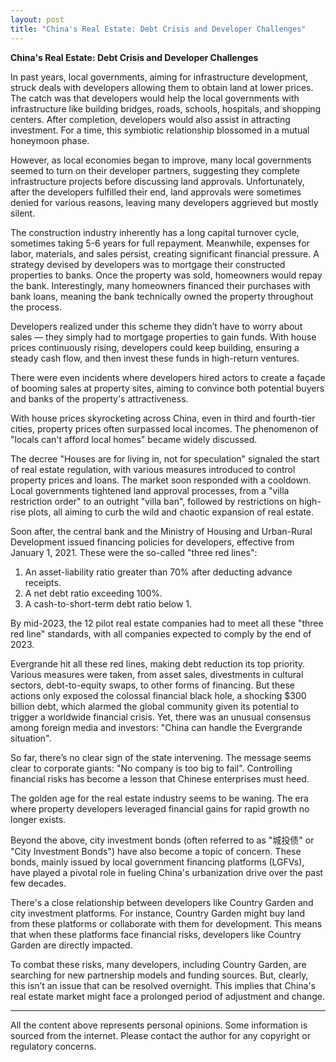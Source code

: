 ```yaml
---
layout: post
title: "China's Real Estate: Debt Crisis and Developer Challenges"
---
```


**China's Real Estate: Debt Crisis and Developer Challenges**

In past years, local governments, aiming for infrastructure development, struck deals with developers allowing them to obtain land at lower prices. The catch was that developers would help the local governments with infrastructure like building bridges, roads, schools, hospitals, and shopping centers. After completion, developers would also assist in attracting investment. For a time, this symbiotic relationship blossomed in a mutual honeymoon phase.

However, as local economies began to improve, many local governments seemed to turn on their developer partners, suggesting they complete infrastructure projects before discussing land approvals. Unfortunately, after the developers fulfilled their end, land approvals were sometimes denied for various reasons, leaving many developers aggrieved but mostly silent.

The construction industry inherently has a long capital turnover cycle, sometimes taking 5-6 years for full repayment. Meanwhile, expenses for labor, materials, and sales persist, creating significant financial pressure. A strategy devised by developers was to mortgage their constructed properties to banks. Once the property was sold, homeowners would repay the bank. Interestingly, many homeowners financed their purchases with bank loans, meaning the bank technically owned the property throughout the process.

Developers realized under this scheme they didn’t have to worry about sales — they simply had to mortgage properties to gain funds. With house prices continuously rising, developers could keep building, ensuring a steady cash flow, and then invest these funds in high-return ventures.

There were even incidents where developers hired actors to create a façade of booming sales at property sites, aiming to convince both potential buyers and banks of the property's attractiveness.

With house prices skyrocketing across China, even in third and fourth-tier cities, property prices often surpassed local incomes. The phenomenon of "locals can't afford local homes" became widely discussed.

The decree "Houses are for living in, not for speculation" signaled the start of real estate regulation, with various measures introduced to control property prices and loans. The market soon responded with a cooldown. Local governments tightened land approval processes, from a "villa restriction order" to an outright "villa ban", followed by restrictions on high-rise plots, all aiming to curb the wild and chaotic expansion of real estate.

Soon after, the central bank and the Ministry of Housing and Urban-Rural Development issued financing policies for developers, effective from January 1, 2021. These were the so-called "three red lines":

1. An asset-liability ratio greater than 70% after deducting advance receipts.
2. A net debt ratio exceeding 100%.
3. A cash-to-short-term debt ratio below 1.

By mid-2023, the 12 pilot real estate companies had to meet all these "three red line" standards, with all companies expected to comply by the end of 2023.

Evergrande hit all these red lines, making debt reduction its top priority. Various measures were taken, from asset sales, divestments in cultural sectors, debt-to-equity swaps, to other forms of financing. But these actions only exposed the colossal financial black hole, a shocking $300 billion debt, which alarmed the global community given its potential to trigger a worldwide financial crisis. Yet, there was an unusual consensus among foreign media and investors: "China can handle the Evergrande situation".

So far, there’s no clear sign of the state intervening. The message seems clear to corporate giants: "No company is too big to fail". Controlling financial risks has become a lesson that Chinese enterprises must heed.

The golden age for the real estate industry seems to be waning. The era where property developers leveraged financial gains for rapid growth no longer exists.

Beyond the above, city investment bonds (often referred to as "城投债" or "City Investment Bonds") have also become a topic of concern. These bonds, mainly issued by local government financing platforms (LGFVs), have played a pivotal role in fueling China's urbanization drive over the past few decades.

There's a close relationship between developers like Country Garden and city investment platforms. For instance, Country Garden might buy land from these platforms or collaborate with them for development. This means that when these platforms face financial risks, developers like Country Garden are directly impacted.

To combat these risks, many developers, including Country Garden, are searching for new partnership models and funding sources. But, clearly, this isn’t an issue that can be resolved overnight. This implies that China's real estate market might face a prolonged period of adjustment and change.

---

All the content above represents personal opinions. Some information is sourced from the internet. Please contact the author for any copyright or regulatory concerns.